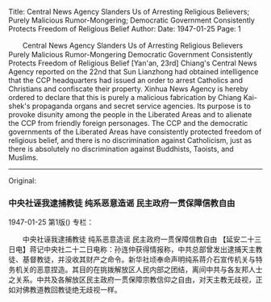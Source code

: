 Title: Central News Agency Slanders Us of Arresting Religious Believers; Purely Malicious Rumor-Mongering; Democratic Government Consistently Protects Freedom of Religious Belief
Author:
Date: 1947-01-25
Page: 1

　　Central News Agency Slanders Us of Arresting Religious Believers
    Purely Malicious Rumor-Mongering
    Democratic Government Consistently Protects Freedom of Religious Belief
    [Yan'an, 23rd] Chiang's Central News Agency reported on the 22nd that Sun Lianzhong had obtained intelligence that the CCP headquarters had issued an order to arrest Catholics and Christians and confiscate their property. Xinhua News Agency is hereby ordered to declare that this is purely a malicious fabrication by Chiang Kai-shek's propaganda organs and secret service agencies. Its purpose is to provoke disunity among the people in the Liberated Areas and to alienate the CCP from friendly foreign personages. The CCP and the democratic governments of the Liberated Areas have consistently protected freedom of religious belief, and there is no discrimination against Catholicism, just as there is absolutely no discrimination against Buddhists, Taoists, and Muslims.



<hr /> 

Original: 


### 中央社诬我逮捕教徒  纯系恶意造谣  民主政府一贯保障信教自由

1947-01-25
第1版()
专栏：

　　中央社诬我逮捕教徒
    纯系恶意造谣
    民主政府一贯保障信教自由
    【延安二十三日电】蒋记中央社二十二日电称：孙连仲获得情报称，中共总部曾发出逮捕天主教徒、基督教徒，并没收其财产之命令。新华社顷奉命声明纯系蒋介石宣传机关与特务机关的恶意捏造。其目的在挑拨解放区人民内部之团结，离间中共与各友邦人士之关系。中共及各解放区民主政府一贯保障宗教信仰之自由，对天主教无歧视，正如对佛教道教回教徒绝无歧视一样。

